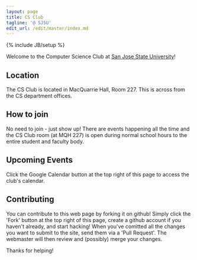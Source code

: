 ```yaml
---
layout: page
title: CS Club
tagline: '@ SJSU'
edit_url: /edit/master/index.md
---
```

{% include JB/setup %}

Welcome to the Computer Science Club at [San Jose State University](http://www.sjsu.edu/)!

## Location

The CS Club is located in MacQuarrie Hall, Room 227. This is across from the CS department offices.

## How to join

No need to join - just show up! There are events happening all the time and the CS Club room (at MQH 227) is open during normal school hours to the entire student and faculty body.

## Upcoming Events

Click the Google Calendar button at the top right of this page to access the club's calendar.

## Contributing

You can contribute to this web page by forking it on github! Simply click the 'Fork' button at the top right of this page, create a github account if you haven't already, and start hacking! When you've comitted all the changes you want to submit to the site, send them via a 'Pull Request'. The webmaster will then review and (possibly) merge your changes.

Thanks for helping!


